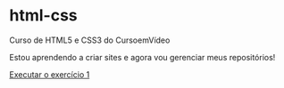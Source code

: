 # html-css
 Curso de HTML5 e CSS3 do CursoemVídeo

Estou aprendendo a criar sites e agora vou gerenciar meus repositórios!

<a href="https://wallison-dias.github.io/html-css/exercicios/ex001/index.html">Executar o exercício 1</a>
